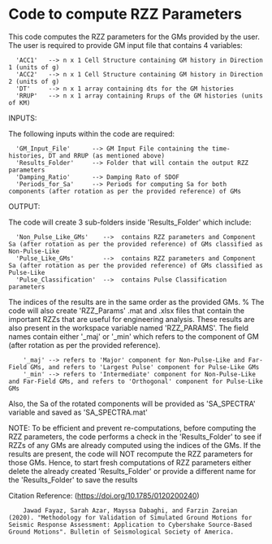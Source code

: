 # Code to compute RZZ Parameters


This code computes the RZZ parameters for the GMs provided by the user. The user is required to provide GM input file that contains 4 variables:

      'ACC1'   --> n x 1 Cell Structure containing GM history in Direction 1 (units of g) 
      'ACC2'   --> n x 1 Cell Structure containing GM history in Direction 2 (units of g)
      'DT'     --> n x 1 array containing dts for the GM histories
      'RRUP'   --> n x 1 array containing Rrups of the GM histories (units of KM)
      

INPUTS:

The following inputs within the code are required:

      'GM_Input_File'      --> GM Input File containing the time-histories, DT and RRUP (as mentioned above)  
      'Results_Folder'     --> Folder that will contain the output RZZ parameters
      'Damping_Ratio'      --> Damping Rato of SDOF  
      'Periods_for_Sa'     --> Periods for computing Sa for both components (after rotation as per the provided reference) of GMs


OUTPUT:

The code will create 3 sub-folders inside 'Results_Folder' which include:

      'Non_Pulse_Like_GMs'    -->  contains RZZ parameters and Component Sa (after rotation as per the provided reference) of GMs classified as Non-Pulse-Like
      'Pulse_Like_GMs'        -->  contains RZZ parameters and Component Sa (after rotation as per the provided reference) of GMs classified as Pulse-Like
      'Pulse_Classification'  -->  contains Pulse Classification parameters 


The indices of the results are in the same order as the provided GMs. % The code will also create 'RZZ_Params' .mat and .xlsx files that contain the important RZZs that are useful for engineering analysis. These results are also present in the workspace variable named 'RZZ_PARAMS'. The field names contain either '_maj' or '_min' which refers to the component of GM (after rotation as per the provided reference). 
                
        '_maj' --> refers to 'Major' component for Non-Pulse-Like and Far-Field GMs, and refers to 'Largest Pulse' component for Pulse-Like GMs   
        '_min' --> refers to 'Intermediate' component for Non-Pulse-Like and Far-Field GMs, and refers to 'Orthogonal' component for Pulse-Like GMs
                   

Also, the Sa of the rotated components will be provided as 'SA_SPECTRA' variable and saved as 'SA_SPECTRA.mat'




NOTE:
To be efficient and prevent re-computations, before computing the RZZ parameters, the code performs a check in the 'Results_Folder' to see if RZZs of any GMs are already computed using the indices of the GMs. If the results are present, the code will NOT recompute the RZZ parameters for those GMs. Hence, to start fresh computations of RZZ parameters either delete the already created 'Results_Folder' or provide a different name for the 'Results_Folder' to save the results



Citation Reference: (https://doi.org/10.1785/0120200240)

        Jawad Fayaz, Sarah Azar, Mayssa Dabaghi, and Farzin Zareian (2020). "Methodology for Validation of Simulated Ground Motions for Seismic Response Assessment: Application to Cybershake Source-Based Ground Motions". Bulletin of Seismological Society of America. 


